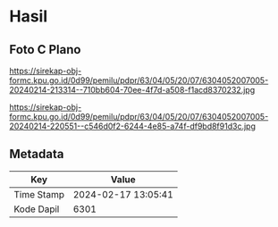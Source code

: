 # Hasil

## Foto C Plano

https://sirekap-obj-formc.kpu.go.id/0d99/pemilu/pdpr/63/04/05/20/07/6304052007005-20240214-213314--710bb604-70ee-4f7d-a508-f1acd8370232.jpg

https://sirekap-obj-formc.kpu.go.id/0d99/pemilu/pdpr/63/04/05/20/07/6304052007005-20240214-220551--c546d0f2-6244-4e85-a74f-df9bd8f91d3c.jpg


## Metadata

| Key        | Value               |
| ---------- | ------------------- |
| Time Stamp | 2024-02-17 13:05:41 |
| Kode Dapil | 6301                |



